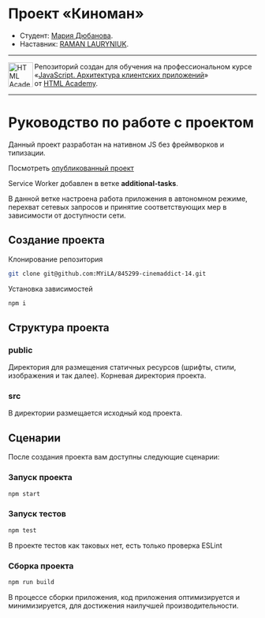 # Проект «Киноман»

* Студент: [Мария Дюбанова](https://up.htmlacademy.ru/ecmascript/14/user/845299).
* Наставник: [RAMAN LAURYNIUK](https://htmlacademy.ru/profile/id1666565).

---

<a href="https://htmlacademy.ru/intensive/ecmascript"><img align="left" width="50" height="50" title="HTML Academy" src="https://up.htmlacademy.ru/static/img/intensive/ecmascript/logo-for-github.svg"></a>

Репозиторий создан для обучения на профессиональном курсе «[JavaScript. Архитектура клиентских приложений](https://htmlacademy.ru/intensive/ecmascript)» от [HTML Academy](https://htmlacademy.ru).

[check-image]: https://github.com/htmlacademy-ecmascript/845299-cinemaddict-14/workflows/Project%20check/badge.svg?branch=master
[check-url]: https://github.com/htmlacademy-ecmascript/845299-cinemaddict-14/actions

---

# Руководство по работе с проектом

Данный проект разработан на нативном JS без фреймворков и типизации.

Посмотреть [опубликованный проект](https://myila.github.io/845299-cinemaddict-14/)

Service Worker добавлен в ветке **additional-tasks**.

В данной ветке настроена работа приложения в автономном режиме, перехват сетевых запросов и принятие соответствующих мер в зависимости от доступности сети.

## Создание проекта

Клонирование репозитория

```bash
git clone git@github.com:MYiLA/845299-cinemaddict-14.git
```

Установка зависимостей

```bash
npm i
```
## Структура проекта

### public

Директория для размещения статичных ресурсов (шрифты, стили, изображения и так далее). Корневая директория проекта.

### src

В директории размещается исходный код проекта.

## Сценарии

После создания проекта вам доступны следующие сценарии:

### Запуск проекта

```bash
npm start
```

### Запуск тестов

```bash
npm test
```

В проекте тестов как таковых нет, есть только проверка ESLint

### Сборка проекта

```bash
npm run build
```

В процессе сборки приложения, код приложения оптимизируется и минимизируется, для достижения наилучшей производительности.
